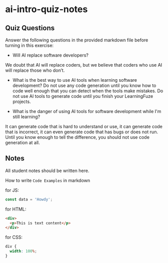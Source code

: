 # ai-intro-quiz-notes

## Quiz Questions

Answer the following questions in the provided markdown file before turning in this exercise:

- Will AI replace software developers?

We doubt that AI will replace coders, but we believe that coders who use AI will replace those who don’t.

- What is the best way to use AI tools when learning software development?
  Do not use any code generation until you know how to code well enough that you can detect when the tools make mistakes. Do not use AI tools to generate code until you finish your LearningFuze projects.

- What is the danger of using AI tools for software development while I'm still learning?

It can generate code that is hard to understand or use, it can generate code that is incorrect, it can even generate code that has bugs or does not run. Until you know enough to tell the difference, you should not use code generation at all.

## Notes

All student notes should be written here.

How to write `Code Examples` in markdown

for JS:

```js
const data = 'Howdy';
```

for HTML:

```html
<div>
  <p>This is text content</p>
</div>
```

for CSS:

```css
div {
  width: 100%;
}
```
